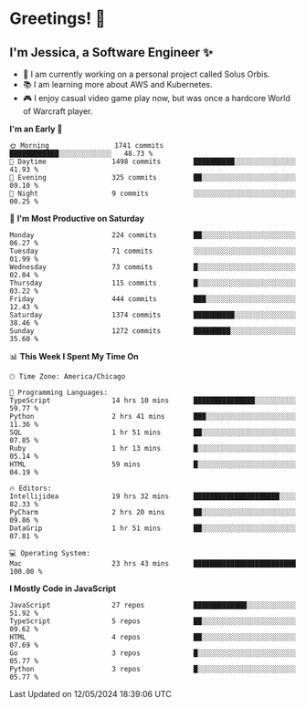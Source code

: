 # Greetings! 🧠

## I'm Jessica, a Software Engineer :sparkles:

- 🌟 I am currently working on a personal project called Solus Orbis.
- 📚 I am learning more about AWS and Kubernetes.
- 🎮 I enjoy casual video game play now, but was once a hardcore World of Warcraft player.

<!--START_SECTION:waka-->
**I'm an Early 🐤** 

```text
🌞 Morning                1741 commits        ████████████░░░░░░░░░░░░░   48.73 % 
🌆 Daytime                1498 commits        ██████████░░░░░░░░░░░░░░░   41.93 % 
🌃 Evening                325 commits         ██░░░░░░░░░░░░░░░░░░░░░░░   09.10 % 
🌙 Night                  9 commits           ░░░░░░░░░░░░░░░░░░░░░░░░░   00.25 % 
```
📅 **I'm Most Productive on Saturday** 

```text
Monday                   224 commits         ██░░░░░░░░░░░░░░░░░░░░░░░   06.27 % 
Tuesday                  71 commits          ░░░░░░░░░░░░░░░░░░░░░░░░░   01.99 % 
Wednesday                73 commits          █░░░░░░░░░░░░░░░░░░░░░░░░   02.04 % 
Thursday                 115 commits         █░░░░░░░░░░░░░░░░░░░░░░░░   03.22 % 
Friday                   444 commits         ███░░░░░░░░░░░░░░░░░░░░░░   12.43 % 
Saturday                 1374 commits        ██████████░░░░░░░░░░░░░░░   38.46 % 
Sunday                   1272 commits        █████████░░░░░░░░░░░░░░░░   35.60 % 
```


📊 **This Week I Spent My Time On** 

```text
🕑︎ Time Zone: America/Chicago

💬 Programming Languages: 
TypeScript               14 hrs 10 mins      ███████████████░░░░░░░░░░   59.77 % 
Python                   2 hrs 41 mins       ███░░░░░░░░░░░░░░░░░░░░░░   11.36 % 
SQL                      1 hr 51 mins        ██░░░░░░░░░░░░░░░░░░░░░░░   07.85 % 
Ruby                     1 hr 13 mins        █░░░░░░░░░░░░░░░░░░░░░░░░   05.14 % 
HTML                     59 mins             █░░░░░░░░░░░░░░░░░░░░░░░░   04.19 % 

🔥 Editors: 
Intellijidea             19 hrs 32 mins      █████████████████████░░░░   82.33 % 
PyCharm                  2 hrs 20 mins       ██░░░░░░░░░░░░░░░░░░░░░░░   09.86 % 
DataGrip                 1 hr 51 mins        ██░░░░░░░░░░░░░░░░░░░░░░░   07.81 % 

💻 Operating System: 
Mac                      23 hrs 43 mins      █████████████████████████   100.00 % 
```

**I Mostly Code in JavaScript** 

```text
JavaScript               27 repos            █████████████░░░░░░░░░░░░   51.92 % 
TypeScript               5 repos             ██░░░░░░░░░░░░░░░░░░░░░░░   09.62 % 
HTML                     4 repos             ██░░░░░░░░░░░░░░░░░░░░░░░   07.69 % 
Go                       3 repos             █░░░░░░░░░░░░░░░░░░░░░░░░   05.77 % 
Python                   3 repos             █░░░░░░░░░░░░░░░░░░░░░░░░   05.77 % 
```




 Last Updated on 12/05/2024 18:39:06 UTC
<!--END_SECTION:waka-->

<!--
**jessikuh/jessikuh** is a ✨ _special_ ✨ repository because its `README.md` (this file) appears on your GitHub profile.

Here are some ideas to get you started:

- 🔭 I’m currently working on ...
- 🌱 I’m currently learning ...
- 👯 I’m looking to collaborate on ...
- 🤔 I’m looking for help with ...
- 💬 Ask me about ...
- 📫 How to reach me: ...
- 😄 Pronouns: ...
- ⚡ Fun fact: ...
-->
